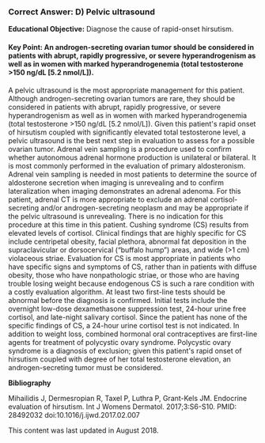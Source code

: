 
### Correct Answer: D) Pelvic ultrasound 

**Educational Objective:** Diagnose the cause of rapid-onset hirsutism.

#### **Key Point:** An androgen-secreting ovarian tumor should be considered in patients with abrupt, rapidly progressive, or severe hyperandrogenism as well as in women with marked hyperandrogenemia (total testosterone &gt;150 ng/dL [5.2 nmol/L]).

A pelvic ultrasound is the most appropriate management for this patient. Although androgen-secreting ovarian tumors are rare, they should be considered in patients with abrupt, rapidly progressive, or severe hyperandrogenism as well as in women with marked hyperandrogenemia (total testosterone >150 ng/dL [5.2 nmol/L]). Given this patient's rapid onset of hirsutism coupled with significantly elevated total testosterone level, a pelvic ultrasound is the best next step in evaluation to assess for a possible ovarian tumor.
Adrenal vein sampling is a procedure used to confirm whether autonomous adrenal hormone production is unilateral or bilateral. It is most commonly performed in the evaluation of primary aldosteronism. Adrenal vein sampling is needed in most patients to determine the source of aldosterone secretion when imaging is unrevealing and to confirm lateralization when imaging demonstrates an adrenal adenoma. For this patient, adrenal CT is more appropriate to exclude an adrenal cortisol-secreting and/or androgen-secreting neoplasm and may be appropriate if the pelvic ultrasound is unrevealing. There is no indication for this procedure at this time in this patient.
Cushing syndrome (CS) results from elevated levels of cortisol. Clinical findings that are highly specific for CS include centripetal obesity, facial plethora, abnormal fat deposition in the supraclavicular or dorsocervical (“buffalo hump”) areas, and wide (>1 cm) violaceous striae. Evaluation for CS is most appropriate in patients who have specific signs and symptoms of CS, rather than in patients with diffuse obesity, those who have nonpathologic striae, or those who are having trouble losing weight because endogenous CS is such a rare condition with a costly evaluation algorithm. At least two first-line tests should be abnormal before the diagnosis is confirmed. Initial tests include the overnight low-dose dexamethasone suppression test, 24-hour urine free cortisol, and late-night salivary cortisol. Since the patient has none of the specific findings of CS, a 24-hour urine cortisol test is not indicated.
In addition to weight loss, combined hormonal oral contraceptives are first-line agents for treatment of polycystic ovary syndrome. Polycystic ovary syndrome is a diagnosis of exclusion; given this patient's rapid onset of hirsutism coupled with degree of her total testosterone elevation, an androgen-secreting tumor must be considered.

**Bibliography**

Mihailidis J, Dermesropian R, Taxel P, Luthra P, Grant-Kels JM. Endocrine evaluation of hirsutism. Int J Womens Dermatol. 2017;3:S6-S10. PMID: 28492032 doi:10.1016/j.ijwd.2017.02.007

This content was last updated in August 2018.